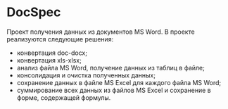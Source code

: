 # DocSpec
Проект получения данных из документов MS Word. В проекте реализуются следующие решения:
- конвертация doc-docx;
- конвертация xls-xlsx;
- анализ файла MS Word, получение данных из таблиц в файле;
- консолидация и очистка полученных данных;
- сохранение данных в файле MS Excel для каждого файла MS Word;
- суммирование всех данных из файлов MS Excel и сохранение в форме, содержащей формулы.
